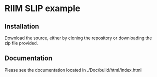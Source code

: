 <!-- pandoc -V geometry:margin=1cm -V fontsize=12pt -V fontfamily=utopia README.md -o README.pdf -->

# RIIM SLIP example 

## Installation
Download the source, either by cloning the repository or downloading the zip file provided.

## Documentation
Please see the documentation located in ./Doc/build/html/index.html 
